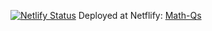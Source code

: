 [![Netlify Status](https://api.netlify.com/api/v1/badges/8f8af0ad-b009-434d-842c-f2eb67127189/deploy-status)](https://app.netlify.com/sites/math-qs/deploys)
Deployed at Netflify: [Math-Qs](https://math-qs.netlify.app/)
